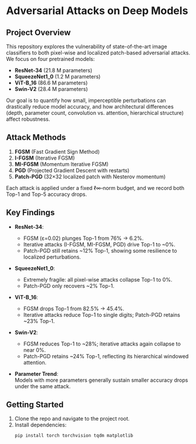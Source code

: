 # Adversarial Attacks on Deep Models

## Project Overview

This repository explores the vulnerability of state-of-the-art image classifiers to both pixel-wise and localized patch-based adversarial attacks. We focus on four pretrained models:

- **ResNet-34** (21.8 M parameters)  
- **SqueezeNet1_0** (1.2 M parameters)  
- **ViT-B_16** (86.6 M parameters)  
- **Swin-V2** (28.4 M parameters)  

Our goal is to quantify how small, imperceptible perturbations can drastically reduce model accuracy, and how architectural differences (depth, parameter count, convolution vs. attention, hierarchical structure) affect robustness.

## Attack Methods

1. **FGSM** (Fast Gradient Sign Method)  
2. **I-FGSM** (Iterative FGSM)  
3. **MI-FGSM** (Momentum Iterative FGSM)  
4. **PGD** (Projected Gradient Descent with restarts)  
5. **Patch-PGD** (32×32 localized patch with Nesterov momentum)

Each attack is applied under a fixed ℓ∞‐norm budget, and we record both Top-1 and Top-5 accuracy drops.

## Key Findings

- **ResNet-34**:  
  - FGSM (ε=0.02) plunges Top-1 from 76% → 6.2%.  
  - Iterative attacks (I-FGSM, MI-FGSM, PGD) drive Top-1 to ~0%.  
  - Patch-PGD still retains ~12% Top-1, showing some resilience to localized perturbations.

- **SqueezeNet1_0**:  
  - Extremely fragile: all pixel-wise attacks collapse Top-1 to 0%.  
  - Patch-PGD only recovers ~2% Top-1.

- **ViT-B_16**:  
  - FGSM drops Top-1 from 82.5% → 45.4%.  
  - Iterative attacks reduce Top-1 to single digits; Patch-PGD retains ~23% Top-1.

- **Swin-V2**:  
  - FGSM reduces Top-1 to ~28%; iterative attacks again collapse to near 0%.  
  - Patch-PGD retains ~24% Top-1, reflecting its hierarchical windowed attention.

- **Parameter Trend**:  
  Models with more parameters generally sustain smaller accuracy drops under the same attack.

## Getting Started

1. Clone the repo and navigate to the project root.  
2. Install dependencies:
   ```bash
   pip install torch torchvision tqdm matplotlib
   ```

